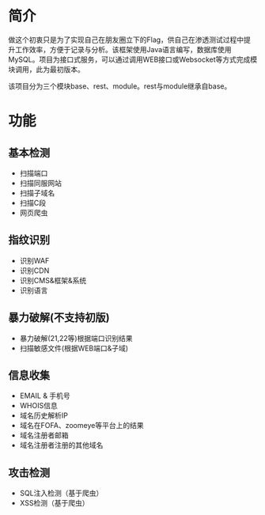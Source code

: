 
# 简介
做这个初衷只是为了实现自己在朋友圈立下的Flag，供自己在渗透测试过程中提升工作效率，方便于记录与分析。该框架使用Java语言编写，数据库使用MySQL。项目为接口式服务，可以通过调用WEB接口或Websocket等方式完成模块调用，此为最初版本。

该项目分为三个模块base、rest、module。rest与module继承自base。

# 功能
## 基本检测
* 扫描端口
* 扫描同服网站
* 扫描子域名
* 扫描C段
* 网页爬虫

## 指纹识别
* 识别WAF
* 识别CDN
* 识别CMS&框架&系统
* 识别语言

## 暴力破解(不支持初版)
* 暴力破解(21,22等)根据端口识别结果
* 扫描敏感文件(根据WEB端口&子域)

## 信息收集
* EMAIL & 手机号
* WHOIS信息
* 域名历史解析IP
* 域名在FOFA、zoomeye等平台上的结果
* 域名注册者邮箱
* 域名注册者注册的其他域名

## 攻击检测
* SQL注入检测（基于爬虫）
* XSS检测（基于爬虫）


